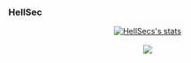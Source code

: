 ### HellSec
<center>
<a href="https://github.com/helIsec">
  <img align="center" src="https://github-readme-stats.vercel.app/api?username=helIsec&show_icons=true&include_all_commits=true&show_icons=true&title_color=fff&icon_color=0D1117&text_color=C8C8C8&bg_color=0D1117" alt="HellSecs's stats" />
</a>
<br><br>
<a href="https://github.com/helIsec?tab=repositories">
  <img align="center" src="https://github-readme-stats.vercel.app/api/top-langs/?username=helIsec&layout=compact&show_icons=true&title_color=fff&icon_color=0D1117&text_color=fff&bg_color=0D1117" />
</a>
<br>
<br>
</center>

